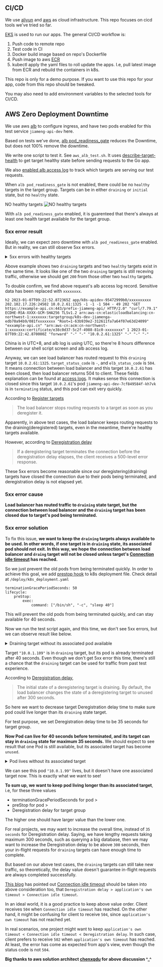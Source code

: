 ## CI/CD

We use [aliyun](https://www.aliyun.com/) and [aws](https://www.amazonaws.cn/en/) as cloud infrastructure. This repo focuses on cicd tools we've tried so far.

[EKS](https://www.amazonaws.cn/en/eks/) is used to run our apps. The general CI/CD workflow is:

1. Push code to remote repo
2. Test code in CI
3. Docker build image based on repo's Dockerfile
4. Push image to aws [ECR](https://docs.amazonaws.cn/en_us/AmazonECR/latest/userguide/what-is-ecr.html)
5. kubectl apply the yaml files to roll update the apps. I.e, pull latest image from ECR and rebuild the containers in k8s.

This repo is only for a demo purpose. If you want to use this repo for your app, code from this repo should be tweaked.

You may also need to add environment variables to the selected tools for CI/CD.

## AWS Zero Deployment Downtime

We use aws [alb](https://docs.amazonaws.cn/en_us/elasticloadbalancing/latest/application/introduction.html) to configure ingress, and have two pods enabled for this test service `jiameng-api-dev` here.

Based on tests we've done, [alb pod_readiness_gate](https://kubernetes-sigs.github.io/aws-load-balancer-controller/v2.4/deploy/pod_readiness_gate/) reduces the Downtime, but does not 100% remove the downtime.

We write one script to test it. See `aws_alb_test.sh`. It uses [describe-target-health](https://awscli.amazonaws.com/v2/documentation/api/latest/reference/elbv2/describe-target-health.html) to get target healthy state before sending requests to the Go app.

We also [enabled alb access log](https://docs.amazonaws.cn/en_us/elasticloadbalancing/latest/application/enable-access-logging.html) to track which targets are serving our test requests.

When `alb pod_readiness_gate` is not enabled, there could be no `healthy` targets in the target group. Targets can be in either `draining` or `initial` state, but no `healthy` state.

NO healthy targets
![NO healthy targets](https://yanlin-public.s3.cn-northwest-1.amazonaws.com.cn/github/aws-no-healthy-targets.jpeg)

With `alb pod_readiness_gate` enabled, it is guarenteed that there's always at least one health target available for the target group.

### 5xx error result

Ideally, we can expect zero downtime with `alb pod_readiness_gate` enabled. But in reality, we can still observe 5xx errors.

<details>
    <summary>5xx errors with healthy targets</summary>

    16 starts kube pod [2023-01-07 17:22:40.926437] ;
    NAME                               READY   STATUS        RESTARTS   AGE   IP           NODE                                            NOMINATED NODE   READINESS GATES
    jiameng-api-dev-7cf849584f-kh7vk   1/1     Terminating   0          39m   10.0.2.61    ip-10-0-2-240.cn-northwest-1.compute.internal   <none>           1/1
    jiameng-api-dev-7fccd97f9d-d66qt   1/1     Running       0          17s   10.0.2.134   ip-10-0-2-240.cn-northwest-1.compute.internal   <none>           1/1
    jiameng-api-dev-7fccd97f9d-vrk9p   1/1     Running       0          35s   10.0.1.222   ip-10-0-1-89.cn-northwest-1.compute.internal    <none>           1/1
    {
        "TargetHealthDescriptions": [
            {
                "Target": {
                    "Id": "10.0.1.222",
                    "Port": 1325,
                    "AvailabilityZone": "cn-northwest-1a"
                },
                "HealthCheckPort": "1325",
                "TargetHealth": {
                    "State": "healthy"
                }
            },
            {
                "Target": {
                    "Id": "10.0.2.134",
                    "Port": 1325,
                    "AvailabilityZone": "cn-northwest-1b"
                },
                "HealthCheckPort": "1325",
                "TargetHealth": {
                    "State": "healthy"
                }
            },
            {
                "Target": {
                    "Id": "10.0.1.109",
                    "Port": 1325,
                    "AvailabilityZone": "cn-northwest-1a"
                },
                "HealthCheckPort": "1325",
                "TargetHealth": {
                    "State": "draining",
                    "Reason": "Target.DeregistrationInProgress",
                    "Description": "Target deregistration is in progress"
                }
            },
            {
                "Target": {
                    "Id": "10.0.2.61",
                    "Port": 1325,
                    "AvailabilityZone": "cn-northwest-1b"
                },
                "HealthCheckPort": "1325",
                "TargetHealth": {
                    "State": "draining",
                    "Reason": "Target.DeregistrationInProgress",
                    "Description": "Target deregistration is in progress"
                }
            }
        ]
    }
    16 starts curl  [2023-01-07 17:22:42.554251] ;
    <html>
    <head><title>504 Gateway Time-out</title></head>
    <body>
    <center><h1>504 Gateway Time-out</h1></center>
    </body>
    </html>
    ;
    16 ends curl 23-01-07 17:22:52.765480;

</details>

Above example shows two `draining` targets and two `healthy` targets exist in the same time. It looks like one of the two `draining` targets is still receving traffic, otherwise we should get `200` from those other two `healthy` targets.

To double confirm, we find above request's alb access log record. Sensitive data has been replaced with `xxxxxxxx`.

```
h2 2023-01-07T09:22:52.872365Z app/k8s-apidev-95472999b0/xxxxxxxxxx 202.102.17.226:24502 10.0.2.61:1325 -1 -1 -1 504 - 49 202 "GET https://example-api.cn:443/prefix-jiameng-api/ HTTP/2.0" "curl/7.79.1" ECDHE-RSA-XXXX-GCM-SHA256 TLSv1.2 arn:aws-cn:elasticloadbalancing:cn-northwest-1:xxxxxxx:targetgroup/k8s-dev-jiamenga-edb70a94b9/081fxxxxxxxx "Root=1-63b939e2-312611fa7a64f07e63d24099" "exxample-api.cn" "arn:aws-cn:acm:cn-northwest-1:xxxxxxx:certificate/e38c0d37-5c2f-4988-81c0-xxxxxxxx" 1 2023-01-07T09:22:42.870000Z "forward" "-" "-" "10.0.2.61:1325" "-" "-" "-"
```

China is in UTC+8, and alb log is using UTC, so there're 8 hours difference between our shell script screen and alb access log.

Anyway, we can see load balancer has routed request to this `draining` target `10.0.2.61:1325`. `target_status_code` is `-`, and `elb_status_code` is `504`. It means connection between load balancer and this target `10.0.2.61` has been closed, then load balancer returns 504 to client. These fields explanation can be found at [access logs](https://docs.amazonaws.cn/en_us/elasticloadbalancing/latest/application/load-balancer-access-logs.html). It makes sense this connection is closed since this target `10.0.2.61`'s pod `jiameng-api-dev-7cf849584f-kh7vk` is in `terminating` status, and this pod can exit very quickly.

According to [Register targets](https://docs.aws.amazon.com/elasticloadbalancing/latest/application/target-group-register-targets.html)

> The load balancer stops routing requests to a target as soon as you deregister it.

Apparently, in above test cases, the load balancer keeps routing requests to the draining(deregistered) targets, even in the meantime, there're healthy targets available.

However, according to [Deregistration delay](https://docs.aws.amazon.com/elasticloadbalancing/latest/application/load-balancer-target-groups.html#deregistration-delay)

> If a deregistering target terminates the connection before the deregistration delay elapses, the client receives a 500-level error response.

These 5xx errors become reasonable since our deregistering(draining) targets have closed the connection due to their pods being terminated, and deregistration delay is not elapsed yet.

### 5xx error cause

**Load balancer has routed traffic to `draining` state target, but the connection between load balancer and the `draining` target has been closed due to target's pod being terminated.**

### 5xx error solution

To fix this issue, **we want to keep the `draining` targets always available to be used. In other words, if one target is in `draining` state, its associated pod should not exit. In this way, we hope the connection between load balancer and `draing` target will not be closed unless target's [Connection idle timeout](https://docs.aws.amazon.com/elasticloadbalancing/latest/application/application-load-balancers.html#connection-idle-timeout) has reached.**

So we just prevent the old pods from being terminated quickly. In order to achieve this goal, we add [prestop hook](https://kubernetes.io/docs/concepts/containers/container-lifecycle-hooks/) to k8s deployment file. Check detail at `/deploy/k8s_deployment.yaml`

```
terminationGracePeriodSeconds: 50
lifecycle:
    preStop:
        exec:
            command: ["/bin/sh", "-c", "sleep 40"]
```

This will prevent the old pods from being terminated quickly, and can stay available for 40 seconds.

Now we run the test script again, and this time, we don't see 5xx errors, but we can observe result like below.

<details>
    <summary>Draining target without its associated pod available</summary>

    35 starts kube pod [2023-01-06 19:41:34.769521] ;
    NAME                               READY   STATUS        RESTARTS   AGE   IP           NODE                                            NOMINATED NODE   READINESS GATES
    jiameng-api-dev-559b96d846-vpvhg   1/1     Terminating   0          11m   10.0.2.235   ip-10-0-2-240.cn-northwest-1.compute.internal   <none>           1/1
    jiameng-api-dev-7665d8f85f-6r46s   1/1     Running       0          47s   10.0.2.66    ip-10-0-2-240.cn-northwest-1.compute.internal   <none>           1/1
    jiameng-api-dev-7665d8f85f-z6w8v   1/1     Running       0          65s   10.0.1.99    ip-10-0-1-89.cn-northwest-1.compute.internal    <none>           1/1
    {
        "TargetHealthDescriptions": [
            {
                "Target": {
                    "Id": "10.0.2.66",
                    "Port": 1325,
                    "AvailabilityZone": "cn-northwest-1b"
                },
                "HealthCheckPort": "1325",
                "TargetHealth": {
                    "State": "healthy"
                }
            },
            {
                "Target": {
                    "Id": "10.0.2.235",
                    "Port": 1325,
                    "AvailabilityZone": "cn-northwest-1b"
                },
                "HealthCheckPort": "1325",
                "TargetHealth": {
                    "State": "draining",
                    "Reason": "Target.DeregistrationInProgress",
                    "Description": "Target deregistration is in progress"
                }
            },
            {
                "Target": {
                    "Id": "10.0.1.109",
                    "Port": 1325,
                    "AvailabilityZone": "cn-northwest-1a"
                },
                "HealthCheckPort": "1325",
                "TargetHealth": {
                    "State": "draining",
                    "Reason": "Target.DeregistrationInProgress",
                    "Description": "Target deregistration is in progress"
                }
            },
            {
                "Target": {
                    "Id": "10.0.1.99",
                    "Port": 1325,
                    "AvailabilityZone": "cn-northwest-1a"
                },
                "HealthCheckPort": "1325",
                "TargetHealth": {
                    "State": "healthy"
                }
            }
        ]
    }
    35 starts curl  [2023-01-06 19:41:36.510725] ;
    ok;
    35 ends curl 23-01-06 19:41:36.741279;
</details>

Target `"10.0.1.109"` is in `draining` target, but its pod is already terminated after 40 seconds. Even though we don't get 5xx error this time, there's still a chance that the `draining` target can be used for traffic from past test experience.

According to [Deregistration delay](https://docs.aws.amazon.com/elasticloadbalancing/latest/application/load-balancer-target-groups.html#deregistration-delay), 

> The initial state of a deregistering target is draining. By default, the load balancer changes the state of a deregistering target to unused after 300 seconds. 

So here we want to decrease target Deregistration delay time to make sure pod could live longer than its `draining` state target.

For test purpose, we set Deregistration delay time to be 35 seconds for target group.

**Now Pod can live for 40 seconds before terminated, and its target can stay in `draining` state for maximum 35 seconds.** We should expect to see result that one Pod is still available, but its associated target has become `unused`.

<details>
    <summary>Pod lives without its associated target</summary>

    30 starts kube pod [2023-01-06 20:11:48.745410] ;
    NAME                               READY   STATUS        RESTARTS   AGE   IP           NODE                                            NOMINATED NODE   READINESS GATES
    jiameng-api-dev-6cd554685-l46jz    1/1     Running       0          37s   10.0.2.134   ip-10-0-2-240.cn-northwest-1.compute.internal   <none>           1/1
    jiameng-api-dev-6cd554685-w49dg    1/1     Running       0          54s   10.0.1.109   ip-10-0-1-89.cn-northwest-1.compute.internal    <none>           1/1
    jiameng-api-dev-7665d8f85f-6r46s   1/1     Terminating   0          31m   10.0.2.66    ip-10-0-2-240.cn-northwest-1.compute.internal   <none>           1/1
    jiameng-api-dev-7665d8f85f-z6w8v   1/1     Terminating   0          31m   10.0.1.99    ip-10-0-1-89.cn-northwest-1.compute.internal    <none>           1/1
    {
        "TargetHealthDescriptions": [
            {
                "Target": {
                    "Id": "10.0.2.66",
                    "Port": 1325,
                    "AvailabilityZone": "cn-northwest-1b"
                },
                "HealthCheckPort": "1325",
                "TargetHealth": {
                    "State": "draining",
                    "Reason": "Target.DeregistrationInProgress",
                    "Description": "Target deregistration is in progress"
                }
            },
            {
                "Target": {
                    "Id": "10.0.1.109",
                    "Port": 1325,
                    "AvailabilityZone": "cn-northwest-1a"
                },
                "HealthCheckPort": "1325",
                "TargetHealth": {
                    "State": "healthy"
                }
            },
            {
                "Target": {
                    "Id": "10.0.2.134",
                    "Port": 1325,
                    "AvailabilityZone": "cn-northwest-1b"
                },
                "HealthCheckPort": "1325",
                "TargetHealth": {
                    "State": "healthy"
                }
            }
        ]
    }
    30 starts curl  [2023-01-06 20:11:50.392375] ;
    ok;
    30 ends curl 23-01-06 20:11:50.606315;
</details>

We can see this pod `"10.0.1.99"` lives, but it doesn't have one associated target now. This is exactly what we want to see!

**To sum up, we want to keep pod living longer than its associated target**, i.e, for these three values

- terminationGracePeriodSeconds for pod >
- preStop for pod >
- Deregistration delay for target group

The higher one should have larger value than the lower one.

For real projects, we may want to increase the overall time, instead of `35 seconds` for Deregistration delay. Saying, we have lengthy requests taking maximum 300 seconds, such as querying a big database, then we may want to increase the Deregistration delay to be above `300` seconds, then your in-flight requests for `draining` targets can have enough time to complete.

But based on our above test cases, the `draining` targets can still take new traffic, so theoretically, the delay value doesn't guarantee in-flight requests are always completed successfully.

[This blog](https://blog.davidh83110.com/blog/2021-06-24-eks-awslbcontroller-gracefully-rolling-update/) has pointed out [Connection idle timeout](https://docs.aws.amazon.com/elasticloadbalancing/latest/application/application-load-balancers.html#connection-idle-timeout) should be taken into above consideration too, that `Deregistration delay > application's own timeout > Connection idle timeout`.

In an ideal world, it is a good practice to keep above value order. Client receives `504` when `Connection idle timeout` has reached. On the other hand, it might be confusing for client to receive `504`, since `application's own timeout` has not reached yet.

In real scenarios, one project might want to keep `application's own timeout < Connection idle timeout < Deregistration delay`. In such case, client prefers to receive `502` when `application's own timeout` has reached. At least, the error has come as expected from app's view, even though the status code is not `504`.

**Big thanks to aws solution architect [chenxqdu](https://github.com/chenxqdu) for above discussion ^_^**
